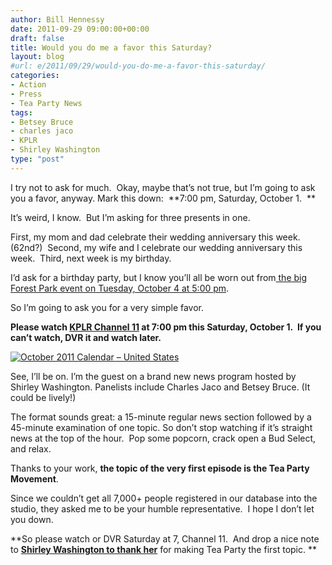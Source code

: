 ```yaml
---
author: Bill Hennessy
date: 2011-09-29 09:00:00+00:00
draft: false
title: Would you do me a favor this Saturday?
layout: blog
#url: e/2011/09/29/would-you-do-me-a-favor-this-saturday/
categories:
- Action
- Press
- Tea Party News
tags:
- Betsey Bruce
- charles jaco
- KPLR
- Shirley Washington
type: "post"
---
```


I try not to ask for much.  Okay, maybe that’s not true, but I’m going to ask you a favor, anyway. Mark this down:  **7:00 pm, Saturday, October 1.  **

It’s weird, I know.  But I’m asking for three presents in one.

First, my mom and dad celebrate their wedding anniversary this week. (62nd?)  Second, my wife and I celebrate our wedding anniversary this week.  Third, next week is my birthday.

I’d ask for a birthday party, but I know you’ll all be worn out from[ the big Forest Park event on Tuesday, October 4 at 5:00 pm](https://stlouisteaparty.com/2011/09/27/event-who-else-wants-a-windmill-rally/).

So I’m going to ask you for a very simple favor.

**Please watch **[**KPLR Channel 11**](https://www.kplr11.com/)** at 7:00 pm this Saturday, October 1.  If you can’t watch, DVR it and watch later.**

[![October 2011 Calendar – United States](https://hennessysview.com/wp-content/uploads/2011/09/October-2011-Calendar-United-States_thumb.png)
](https://hennessysview.com/wp-content/uploads/2011/09/October-2011-Calendar-United-States.png)

See, I’ll be on. I’m the guest on a brand new news program hosted by Shirley Washington. Panelists include Charles Jaco and Betsey Bruce. (It could be lively!)

The format sounds great: a 15-minute regular news section followed by a 45-minute examination of one topic. So don’t stop watching if it’s straight news at the top of the hour.  Pop some popcorn, crack open a Bud Select, and relax.

Thanks to your work, **the topic of the very first episode is the Tea Party Movement**.

Since we couldn’t get all 7,000+ people registered in our database into the studio, they asked me to be your humble representative.  I hope I don’t let you down.

**So please watch or DVR Saturday at 7, Channel 11.  And drop a nice note to **[**Shirley Washington to thank her**](mailto:shirley.washington@tvstl.com/)** for making Tea Party the first topic. **
